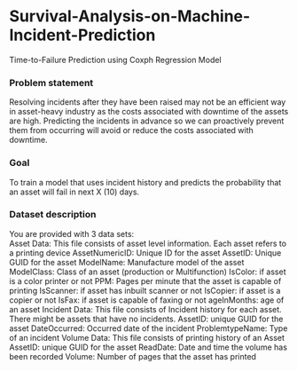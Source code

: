 # Survival-Analysis-on-Machine-Incident-Prediction
Time-to-Failure Prediction using Coxph Regression Model

### Problem statement

Resolving incidents after they have been raised may not be an efficient way in asset-heavy industry as the costs associated with downtime of the assets are high. Predicting the incidents in advance so we can proactively prevent them from occurring will avoid or reduce the costs associated with downtime.

### Goal

To train a model that uses incident history and predicts the probability that an asset will fail in next X (10) days.

### Dataset description

You are provided with 3 data sets:
<br>
Asset Data: This file consists of asset level information. Each asset refers to a printing device
	AssetNumericID: Unique ID for the asset
	AssetID: Unique GUID for the asset
	ModelName: Manufacture model of the asset
	ModelClass: Class of an asset (production or Multifunction)
	IsColor: if asset is a color printer or not
	PPM: Pages per minute that the asset is capable of printing 
	IsScanner: if asset has inbuilt scanner or not
	IsCopier: if asset is a copier or not
	IsFax: if asset is capable of faxing or not
	ageInMonths: age of an asset 
Incident Data: This file consists of Incident history for each asset. There might be assets that have no incidents.
	AssetID: unique GUID for the asset
	DateOccurred: Occurred date of the incident
	ProblemtypeName: Type of an incident
Volume Data: This file consists of printing history of an Asset
	AssetID: unique GUID for the asset
	ReadDate: Date and time the volume has been recorded
	Volume: Number of pages that the asset has printed
